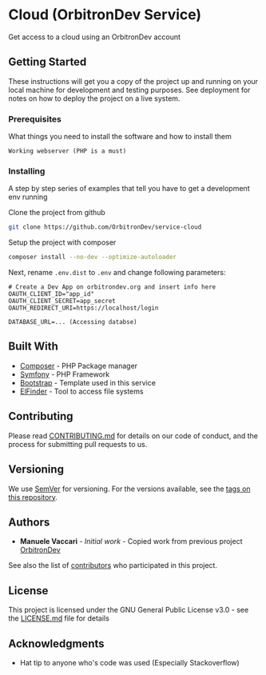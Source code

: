 # Cloud (OrbitronDev Service)

Get access to a cloud using an OrbitronDev account

## Getting Started

These instructions will get you a copy of the project up and running on your local machine for development and testing purposes. See deployment for notes on how to deploy the project on a live system.

### Prerequisites

What things you need to install the software and how to install them

```
Working webserver (PHP is a must)
```

### Installing

A step by step series of examples that tell you have to get a development env running

Clone the project from github

```bash
git clone https://github.com/OrbitronDev/service-cloud
```

Setup the project with composer

```bash
composer install --no-dev --optimize-autoloader
```

Next, rename `.env.dist` to `.env` and change following parameters:

```
# Create a Dev App on orbitrondev.org and insert info here
OAUTH_CLIENT_ID="app_id"
OAUTH_CLIENT_SECRET=app_secret
OAUTH_REDIRECT_URI=https://localhost/login

DATABASE_URL=... (Accessing databse)
```

## Built With

* [Composer](https://getcomposer.org/) - PHP Package manager
* [Symfony](https://symfony.com/) - PHP Framework
* [Bootstrap](https://getbootstrap.com/) - Template used in this service
* [ElFinder](https://studio-42.github.io/elFinder/) - Tool to access file systems

## Contributing

Please read [CONTRIBUTING.md](CONTRIBUTING.md) for details on our code of conduct, and the process for submitting pull requests to us.

## Versioning

We use [SemVer](http://semver.org/) for versioning. For the versions available, see the [tags on this repository](https://github.com/OrbitronDev/service-cloud/tags). 

## Authors

* **Manuele Vaccari** - *Initial work* - Copied work from previous project [OrbitronDev](https://github.com/D3strukt0r/OrbitronDev)

See also the list of [contributors](https://github.com/OrbitronDev/service-cloud/contributors) who participated in this project.

## License

This project is licensed under the GNU General Public License v3.0 - see the [LICENSE.md](LICENSE.md) file for details

## Acknowledgments

* Hat tip to anyone who's code was used (Especially Stackoverflow)
